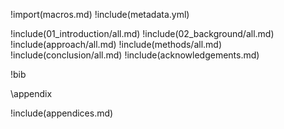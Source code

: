 !import(macros.md)
!include(metadata.yml)

!include(01_introduction/all.md)
!include(02_background/all.md)
!include(approach/all.md)
!include(methods/all.md)
!include(conclusion/all.md)
!include(acknowledgements.md)

!bib

\appendix

!include(appendices.md)
